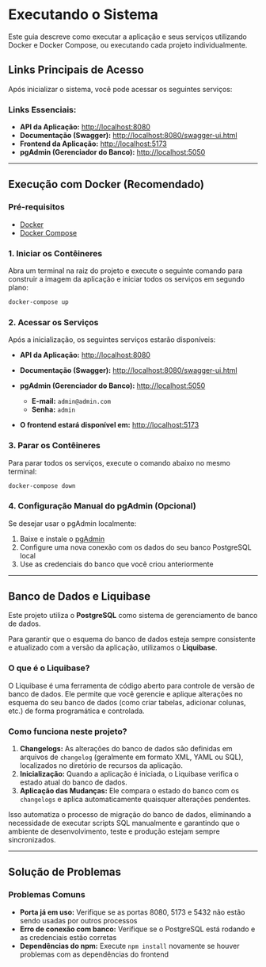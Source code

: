 # Executando o Sistema

Este guia descreve como executar a aplicação e seus serviços utilizando Docker e Docker Compose, ou executando cada projeto individualmente.

## Links Principais de Acesso

Após inicializar o sistema, você pode acessar os seguintes serviços:

### **Links Essenciais:**
- **API da Aplicação:** [http://localhost:8080](http://localhost:8080)
- **Documentação (Swagger):** [http://localhost:8080/swagger-ui.html](http://localhost:8080/swagger-ui.html)
- **Frontend da Aplicação:** [http://localhost:5173](http://localhost:5173)
- **pgAdmin (Gerenciador do Banco):** [http://localhost:5050](http://localhost:5050)

---

## Execução com Docker (Recomendado)

### Pré-requisitos

- [Docker](https://docs.docker.com/get-docker/)
- [Docker Compose](https://docs.docker.com/compose/install/)

### 1. Iniciar os Contêineres

Abra um terminal na raiz do projeto e execute o seguinte comando para construir a imagem da aplicação e iniciar todos os serviços em segundo plano:
```bash
docker-compose up
```

### 2. Acessar os Serviços

Após a inicialização, os seguintes serviços estarão disponíveis:

- **API da Aplicação:** [http://localhost:8080](http://localhost:8080)
- **Documentação (Swagger):** [http://localhost:8080/swagger-ui.html](http://localhost:8080/swagger-ui.html)
- **pgAdmin (Gerenciador do Banco):** [http://localhost:5050](http://localhost:5050)
    - **E-mail:** `admin@admin.com`
    - **Senha:** `admin`
      
- **O frontend estará disponível em:** [http://localhost:5173](http://localhost:5173)

### 3. Parar os Contêineres

Para parar todos os serviços, execute o comando abaixo no mesmo terminal:

```bash
docker-compose down
```
### 4. Configuração Manual do pgAdmin (Opcional)

Se desejar usar o pgAdmin localmente:

1. Baixe e instale o [pgAdmin](https://www.pgadmin.org/download/)
2. Configure uma nova conexão com os dados do seu banco PostgreSQL local
3. Use as credenciais do banco que você criou anteriormente

---

##  Banco de Dados e Liquibase

Este projeto utiliza o **PostgreSQL** como sistema de gerenciamento de banco de dados.

Para garantir que o esquema do banco de dados esteja sempre consistente e atualizado com a versão da aplicação, utilizamos o **Liquibase**.

### O que é o Liquibase?

O Liquibase é uma ferramenta de código aberto para controle de versão de banco de dados. Ele permite que você gerencie e aplique alterações no esquema do seu banco de dados (como criar tabelas, adicionar colunas, etc.) de forma programática e controlada.

### Como funciona neste projeto?

1. **Changelogs:** As alterações do banco de dados são definidas em arquivos de `changelog` (geralmente em formato XML, YAML ou SQL), localizados no diretório de recursos da aplicação.
2. **Inicialização:** Quando a aplicação é iniciada, o Liquibase verifica o estado atual do banco de dados.
3. **Aplicação das Mudanças:** Ele compara o estado do banco com os `changelogs` e aplica automaticamente quaisquer alterações pendentes.

Isso automatiza o processo de migração do banco de dados, eliminando a necessidade de executar scripts SQL manualmente e garantindo que o ambiente de desenvolvimento, teste e produção estejam sempre sincronizados.

---

##  Solução de Problemas

### Problemas Comuns

- **Porta já em uso:** Verifique se as portas 8080, 5173 e 5432 não estão sendo usadas por outros processos
- **Erro de conexão com banco:** Verifique se o PostgreSQL está rodando e as credenciais estão corretas
- **Dependências do npm:** Execute `npm install` novamente se houver problemas com as dependências do frontend

